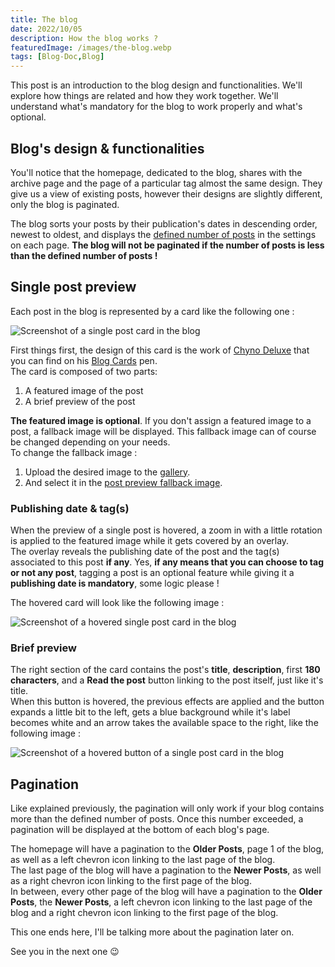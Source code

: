 ```yaml
---
title: The blog
date: 2022/10/05
description: How the blog works ?
featuredImage: /images/the-blog.webp
tags: [Blog-Doc,Blog]
---
```

This post is an introduction to the blog design and functionalities. We'll explore how things are related and how they work together. We'll understand what's mandatory for the blog to work properly and what's optional.

## Blog's design & functionalities

You'll notice that the homepage, dedicated to the blog, shares with the archive page and the page of a particular tag almost the same design. They give us a view of existing posts, however their designs are slightly different, only the blog is paginated.

The blog sorts your posts by their publication's dates in descending order, newest to oldest, and displays the [defined number of posts](/admin-config#posts-per-page) in the settings on each page. **The blog will not be paginated if the number of posts is less than the defined number of posts !**

## Single post preview

Each post in the blog is represented by a card like the following one :

<img class="pure-img-responsive" alt="Screenshot of a single post card in the blog" src="/images/screenshot-card-blog.png">

First things first, the design of this card is the work of [Chyno Deluxe](https://codepen.io/ChynoDeluxe) that you can find on his [Blog Cards](https://codepen.io/ChynoDeluxe/pen/bdXeqQ) pen.  
The card is composed of two parts:

1. A featured image of the post
2. A brief preview of the post

**The featured image is optional**. If you don't assign a featured image to a post, a fallback image will be displayed. This fallback image can of course be changed depending on your needs.  
To change the fallback image :

1. Upload the desired image to the [gallery](/admin-gallery).
2. And select it in the [post preview fallback image](/admin-config#post-preview-fallback-image-select).

### Publishing date & tag(s)

When the preview of a single post is hovered, a zoom in with a little rotation is applied to the featured image while it gets covered by an overlay.  
The overlay reveals the publishing date of the post and the tag(s) associated to this post **if any**. Yes, **if any means that you can choose to tag or not any post**, tagging a post is an optional feature while giving it a **publishing date is mandatory**, some logic please !

The hovered card will look like the following image :

<img class="pure-img-responsive" alt="Screenshot of a hovered single post card in the blog" src="/images/screenshot-card-blog-hovered.png">

### Brief preview

The right section of the card contains the post's **title**, **description**, first **180 characters**, and a **Read the post** button linking to the post itself, just like it's title.  
When this button is hovered, the previous effects are applied and the button expands a little bit to the left, gets a blue background while it's label becomes white and an arrow takes the available space to the right, like the following image :

<img class="pure-img-responsive" alt="Screenshot of a hovered button of a single post card in the blog" src="/images/screenshot-card-blog-read-hovered.png">

## Pagination

Like explained previously, the pagination will only work if your blog contains more than the defined number of posts. Once this number exceeded, a pagination will be displayed at the bottom of each blog's page.

The homepage will have a pagination to the **Older Posts**, page 1 of the blog, as well as a left chevron icon linking to the last page of the blog.  
The last page of the blog will have a pagination to the **Newer Posts**, as well as a right chevron icon linking to the first page of the blog.  
In between, every other page of the blog will have a pagination to the **Older Posts**, the **Newer Posts**, a left chevron icon linking to the last page of the blog and a right chevron icon linking to the first page of the blog.

This one ends here, I'll be talking more about the pagination later on.

See you in the next one 😉
